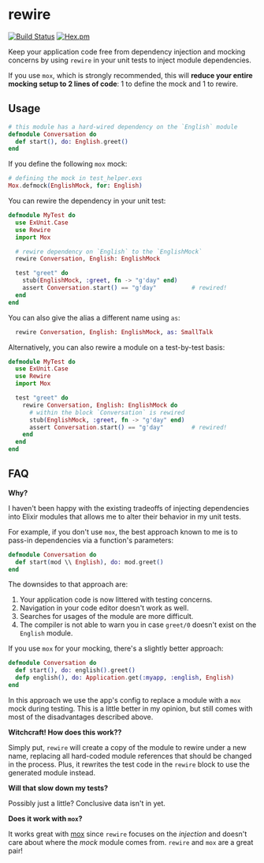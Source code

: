 rewire
===

[![Build Status](https://travis-ci.org/stephanos/rewire.svg?branch=master)](https://travis-ci.org/stephanos/rewire)
[![Hex.pm](https://img.shields.io/hexpm/v/rewire.svg)](https://hex.pm/packages/rewire)

Keep your application code free from dependency injection and mocking concerns by using `rewire` in your unit tests to inject module dependencies.

If you use `mox`, which is strongly recommended, this will **reduce your entire mocking setup to 2 lines of code**: 1 to define the mock and 1 to rewire.

## Usage

```elixir
# this module has a hard-wired dependency on the `English` module
defmodule Conversation do
  def start(), do: English.greet()
end
```

If you define the following `mox` mock:

```elixir
# defining the mock in test_helper.exs
Mox.defmock(EnglishMock, for: English)
```

You can rewire the dependency in your unit test:

```elixir
defmodule MyTest do
  use ExUnit.Case
  use Rewire
  import Mox

  # rewire dependency on `English` to the `EnglishMock`
  rewire Conversation, English: EnglishMock

  test "greet" do
    stub(EnglishMock, :greet, fn -> "g'day" end)
    assert Conversation.start() == "g'day"          # rewired!
  end
end
```

You can also give the alias a different name using `as`:

```elixir
  rewire Conversation, English: EnglishMock, as: SmallTalk
```

Alternatively, you can also rewire a module on a test-by-test basis:

```elixir
defmodule MyTest do
  use ExUnit.Case
  use Rewire
  import Mox

  test "greet" do
    rewire Conversation, English: EnglishMock do
      # within the block `Conversation` is rewired
      stub(EnglishMock, :greet, fn -> "g'day" end)
      assert Conversation.start() == "g'day"        # rewired!
    end
  end
end
```

## FAQ

**Why?**

I haven't been happy with the existing tradeoffs of injecting dependencies into Elixir modules that allows me to alter their behavior in my unit tests.

For example, if you don't use `mox`, the best approach known to me is to pass-in dependencies via a function's parameters:

```elixir
defmodule Conversation do
  def start(mod \\ English), do: mod.greet()
end
```

The downsides to that approach are:

  1) Your application code is now littered with testing concerns.
  2) Navigation in your code editor doesn't work as well.
  3) Searches for usages of the module are more difficult.
  4) The compiler is not able to warn you in case `greet/0` doesn't exist on the `English` module.

If you use `mox` for your mocking, there's a slightly better approach:

```elixir
defmodule Conversation do
  def start(), do: english().greet()
  defp english(), do: Application.get(:myapp, :english, English)
end
```

In this approach we use the app's config to replace a module with a `mox` mock during testing. This is a little better in my opinion, but still comes with most of the disadvantages described above.

**Witchcraft! How does this work??**

Simply put, `rewire` will create a copy of the module to rewire under a new name, replacing all hard-coded module references that should be changed in the process. Plus, it rewrites the test code in the `rewire` block to use the generated module instead.

**Will that slow down my tests?**

Possibly just a little? Conclusive data isn't in yet.

**Does it work with `mox`?**

It works great with [mox](https://github.com/dashbitco/mox) since `rewire` focuses on the _injection_ and doesn't care about where the _mock_ module comes from. `rewire` and `mox` are a great pair!
